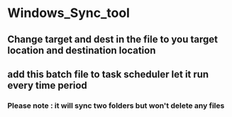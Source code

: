 # Windows_Sync_tool
## Change target and dest in the file to you target location and destination location
## add this batch file to task scheduler let it run every time period

### Please note : it will sync two folders but won't delete any files
